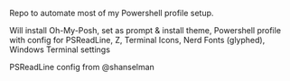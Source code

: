 Repo to automate most of my Powershell profile setup.

Will install Oh-My-Posh, set as prompt & install theme, Powershell profile with config for PSReadLine, Z, Terminal Icons, Nerd Fonts (glyphed), Windows Terminal settings

PSReadLine config from @shanselman
